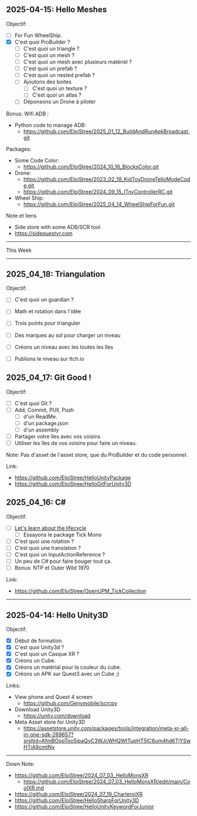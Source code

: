 
## 2025-04-15: Hello Meshes

Objectif: 
- [ ] For Fun WheelShip.
- [x] C'est quoi ProBuilder ?
  - [ ] C'est quoi un triangle ?
  - [ ] C'est quoi un mesh ?
  - [ ] C'est quoi un mesh avec plusieurs matériel ?
  - [ ] C'est quoi un prefab ?
  - [ ] C'est quoi un nested prefab ?
  - [ ] Ajoutons des boites
    - [ ] C'est quoi un texture ?
    - [ ] C'est quoi un atlas ?
  - [ ] Déponsons un Drone à piloter

Bonus: Wifi ADB :
- Python code to manage ADB:
  - https://github.com/EloiStree/2025_01_12_BuildAndRunApkBroadcast.git

Packages: 
- Some Code Color:
  - https://github.com/EloiStree/2024_10_16_BlocksColor.git
- Drone: 
  - https://github.com/EloiStree/2023_02_19_KidToyDroneTelloModeCode.git
  - https://github.com/EloiStree/2024_09_15_IToyControllerRC.git
- Wheel Ship:
  - https://github.com/EloiStree/2025_04_14_WheelShipForFun.git
     
Note et liens
- Side store with some ADB/SCR tool
 - https://sidequestvr.com

-----------

This Week

---------------

## 2025_04_18: Triangulation

Objectif: 
- [ ] C'est quoi un guardian ?
- [ ] Math et rotation dans l'idée
- [ ] Trois points pour trianguler
- [ ] Des marques au sol pour charger un niveau
- [ ] Créons un niveau avec les toutes les îles
- [ ] Publions le niveau sur Itch.io




## 2025_04_17: Git Good !

Objectif:
- [ ] C'est quoi Git ?
- [ ] Add, Commit, PUll, Push
  - [ ] d'un ReadMe.
  - [ ] d'un package.json
  - [ ] d'un assembly
- [ ] Partager votre îles avec vos voisins
- [ ] Utiliser les îles de vos voisins pour faire un niveau.

Note: Pas d'asset de l'asset store, que du ProBuilder et du code personnel.

Link:
- https://github.com/EloiStree/HelloUnityPackage
- https://github.com/EloiStree/HelloGitForUnity3D

## 2025_04_16: C#

Objectif: 
- [ ] [Let's learn about the lifecycle](https://www.google.com/search?q=unity3D+MonoBehaviour+life+cycle)
  - [ ] Essayons le package Tick Mono
- [ ] C'est quoi une rotation ?
- [ ] C'est quoi une translation ?
- [ ] C'est quoi un InputActionReference ?
- [ ] Un peu de C# pour faire bouger tout ça.
- [ ] Bonus: NTP et Outer Wild 1970

Link: 
- https://github.com/EloiStree/OpenUPM_TickCollection

--------------



## 2025-04-14: Hello Unity3D

Objectif: 
- [X] Début de formation.
- [X] C'est quoi Unity3d ?
- [X] C'est quoi un Casque XR ?
- [X] Créons un Cube.
- [X] Créons un matérial pour la couleur du cube.
- [X] Créons un APK sur Quest3 avec un Cube ;)

Links:
- View phone and Quest 4 screen
  - https://github.com/Genymobile/scrcpy
- Download Unity3D
  - https://unity.com/download
- Meta Asset store for Unity3D
  - https://assetstore.unity.com/packages/tools/integration/meta-xr-all-in-one-sdk-269657?srsltid=AfmBOopToo5ipaQyC3WJcWHQWtTupHT5IC6um4hd6TjYSwHTiA9cmtNy
 




-------


Down Note:

- https://github.com/EloiStree/2024_07_03_HelloMonsXR
  - https://github.com/EloiStree/2024_07_03_HelloMonsXR/edit/main/CoolXR.md
- https://github.com/EloiStree/2024_07_19_CharleroiXR 
- https://github.com/EloiStree/HelloSharpForUnity3D
- https://github.com/EloiStree/HelloUnityKeywordForJunior
